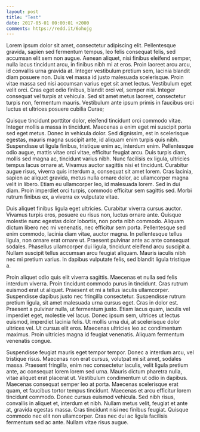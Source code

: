 ```yaml
---
layout: post
title: "Test"
date: 2017-05-01 00:00:01 +2000
comments: https://redd.it/6ohojg
---
```


Lorem ipsum dolor sit amet, consectetur adipiscing elit. Pellentesque gravida, sapien sed fermentum tempus, leo felis consequat felis, sed accumsan elit sem non augue. Aenean aliquet, nisi finibus eleifend semper, nulla lacus tincidunt arcu, in finibus nibh mi at eros. Proin laoreet arcu arcu, id convallis urna gravida at. Integer vestibulum pretium sem, lacinia blandit diam posuere non. Duis vel massa id justo malesuada scelerisque. Proin vitae massa sed nisi accumsan varius eget sit amet lectus. Vestibulum eget velit orci. Cras eget odio finibus, blandit orci vel, semper nisi. Integer consequat vel turpis at vehicula. Sed sit amet metus laoreet, consectetur turpis non, fermentum mauris. Vestibulum ante ipsum primis in faucibus orci luctus et ultrices posuere cubilia Curae;

Quisque tincidunt porttitor dolor, eleifend tincidunt orci commodo vitae. Integer mollis a massa in tincidunt. Maecenas a enim eget mi suscipit porta sed eget metus. Donec in vehicula dolor. Sed dignissim, est in scelerisque egestas, mauris magna suscipit ante, id aliquam enim turpis quis nibh. Suspendisse ut ligula finibus, tristique enim ac, interdum enim. Pellentesque odio augue, mattis vitae orci vitae, efficitur feugiat arcu. Duis turpis diam, mollis sed magna ac, tincidunt varius nibh. Nunc facilisis ex ligula, ultricies tempus lacus ornare at. Vivamus auctor sagittis nisi et tincidunt. Curabitur augue risus, viverra quis interdum a, consequat sit amet lorem. Cras lacinia, sapien ac aliquet gravida, metus nulla ornare dolor, ac ullamcorper magna velit in libero. Etiam eu ullamcorper leo, id malesuada lorem. Sed in dui diam. Proin imperdiet orci turpis, commodo efficitur sem sagittis sed. Morbi rutrum finibus ex, a viverra ex vulputate vitae.

Duis aliquet finibus ligula eget ultricies. Curabitur viverra cursus auctor. Vivamus turpis eros, posuere eu risus non, luctus ornare ante. Quisque molestie nunc egestas dolor lobortis, non porta nibh commodo. Aliquam dictum libero nec mi venenatis, nec efficitur sem porta. Pellentesque sed enim commodo, lacinia diam vitae, auctor magna. In pellentesque tellus ligula, non ornare erat ornare ut. Praesent pulvinar ante ac ante consequat sodales. Phasellus ullamcorper dui ligula, tincidunt eleifend arcu suscipit a. Nullam suscipit tellus accumsan arcu feugiat aliquam. Mauris iaculis nibh nec mi pretium varius. In dapibus vulputate felis, sed blandit ligula tristique a.

Proin aliquet odio quis elit viverra sagittis. Maecenas et nulla sed felis interdum viverra. Proin tincidunt commodo purus in tincidunt. Cras rutrum euismod erat ut aliquet. Praesent et mi a tellus iaculis ullamcorper. Suspendisse dapibus justo nec fringilla consectetur. Suspendisse rutrum pretium ligula, sit amet malesuada urna cursus eget. Cras in dolor est. Praesent a pulvinar nulla, ut fermentum justo. Etiam lacus quam, iaculis vel imperdiet eget, molestie vel lacus. Donec ipsum sem, ultrices ut lectus euismod, imperdiet lacinia felis. Ut mollis urna dui, at scelerisque dolor ultrices vel. Ut cursus elit eros. Maecenas ultricies leo ac condimentum maximus. Proin ultricies magna id feugiat venenatis. Aliquam fermentum venenatis congue.

Suspendisse feugiat mauris eget tempor tempor. Donec a interdum arcu, vel tristique risus. Maecenas non erat cursus, volutpat mi sit amet, sodales massa. Praesent fringilla, enim nec consectetur iaculis, velit ligula pretium ante, ac consequat lorem lorem sed urna. Mauris dictum pharetra nulla, vitae aliquet erat placerat ut. Vestibulum condimentum ut odio in dapibus. Maecenas consequat semper leo at porta. Maecenas scelerisque erat quam, et faucibus tortor tempus tincidunt. Maecenas et arcu efficitur lorem tincidunt commodo. Donec cursus euismod vehicula. Sed nibh risus, convallis in aliquet et, interdum et nibh. Nullam metus velit, feugiat et ante at, gravida egestas massa. Cras tincidunt nisi nec finibus feugiat. Quisque commodo nec elit non ullamcorper. Cras nec dui ac ligula facilisis fermentum sed ac ante. Nullam vitae risus augue. 